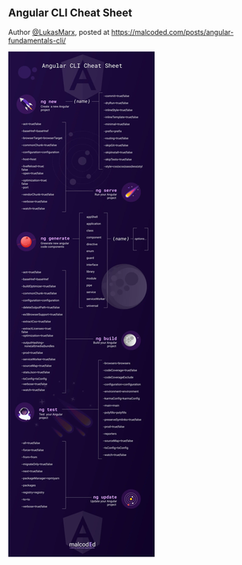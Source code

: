 ## Angular CLI Cheat Sheet

Author [@LukasMarx](https://github.com/LukasMarx), posted at https://malcoded.com/posts/angular-fundamentals-cli/

![angular-cli-cheat-sheet](angular-cli-cheat-sheet.webp)

